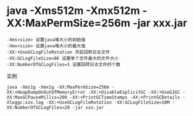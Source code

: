 # java -Xms512m -Xmx512m -XX:MaxPermSize=256m -jar xxx.jar
```
-Xms<size> 设置java堆大小的初始值
-Xmx<size> 设置java堆大小的最大值
-XX:+UseGCLogFileRotation 开启回转日志文件
-XX:GCLogFileSize=8K 设置单个文件最大的文件大小
-XX:NumberOfGCLogFiles=1 设置回转日志文件的个数
```

实例
```
java -Xms1g -Xmx1g -XX:MaxPermSize=256m -XX:+HeapDumpOnOutOfMemoryError -XX:+DisableExplicitGC -XX:+UseG1GC -XX:MaxGCPauseMillis=200 -XX:+PrintGCTimeStamps -XX:+PrintGCDetails -Xloggc:xxx.log -XX:+UseGCLogFileRotation -XX:GCLogFileSize=10M -XX:NumberOfGCLogFiles=20 -jar xxx.jar
```
